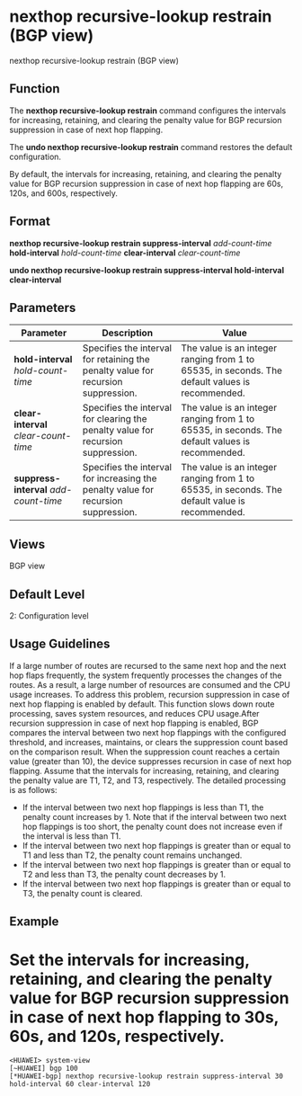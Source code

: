 nexthop recursive-lookup restrain (BGP view)
============================================

nexthop recursive-lookup restrain (BGP view)

Function
--------



The **nexthop recursive-lookup restrain** command configures the intervals for increasing, retaining, and clearing the penalty value for BGP recursion suppression in case of next hop flapping.

The **undo nexthop recursive-lookup restrain** command restores the default configuration.



By default, the intervals for increasing, retaining, and clearing the penalty value for BGP recursion suppression in case of next hop flapping are 60s, 120s, and 600s, respectively.


Format
------

**nexthop recursive-lookup restrain suppress-interval** *add-count-time* **hold-interval** *hold-count-time* **clear-interval** *clear-count-time*

**undo nexthop recursive-lookup restrain suppress-interval hold-interval clear-interval**


Parameters
----------

| Parameter | Description | Value |
| --- | --- | --- |
| **hold-interval** *hold-count-time* | Specifies the interval for retaining the penalty value for recursion suppression. | The value is an integer ranging from 1 to 65535, in seconds. The default values is recommended. |
| **clear-interval** *clear-count-time* | Specifies the interval for clearing the penalty value for recursion suppression. | The value is an integer ranging from 1 to 65535, in seconds. The default values is recommended. |
| **suppress-interval** *add-count-time* | Specifies the interval for increasing the penalty value for recursion suppression. | The value is an integer ranging from 1 to 65535, in seconds. The default value is recommended. |



Views
-----

BGP view


Default Level
-------------

2: Configuration level


Usage Guidelines
----------------

If a large number of routes are recursed to the same next hop and the next hop flaps frequently, the system frequently processes the changes of the routes. As a result, a large number of resources are consumed and the CPU usage increases. To address this problem, recursion suppression in case of next hop flapping is enabled by default. This function slows down route processing, saves system resources, and reduces CPU usage.After recursion suppression in case of next hop flapping is enabled, BGP compares the interval between two next hop flappings with the configured threshold, and increases, maintains, or clears the suppression count based on the comparison result. When the suppression count reaches a certain value (greater than 10), the device suppresses recursion in case of next hop flapping. Assume that the intervals for increasing, retaining, and clearing the penalty value are T1, T2, and T3, respectively. The detailed processing is as follows:

* If the interval between two next hop flappings is less than T1, the penalty count increases by 1. Note that if the interval between two next hop flappings is too short, the penalty count does not increase even if the interval is less than T1.
* If the interval between two next hop flappings is greater than or equal to T1 and less than T2, the penalty count remains unchanged.
* If the interval between two next hop flappings is greater than or equal to T2 and less than T3, the penalty count decreases by 1.
* If the interval between two next hop flappings is greater than or equal to T3, the penalty count is cleared.

Example
-------

# Set the intervals for increasing, retaining, and clearing the penalty value for BGP recursion suppression in case of next hop flapping to 30s, 60s, and 120s, respectively.
```
<HUAWEI> system-view
[~HUAWEI] bgp 100
[*HUAWEI-bgp] nexthop recursive-lookup restrain suppress-interval 30 hold-interval 60 clear-interval 120

```